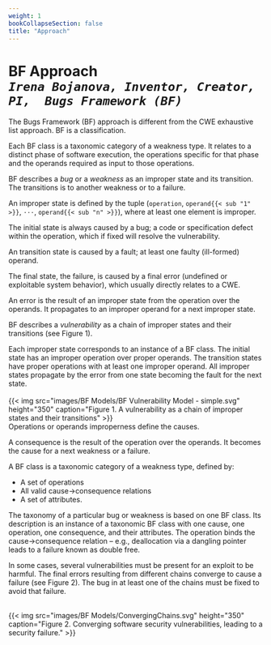 ```yaml
---
weight: 1
bookCollapseSection: false
title: "Approach"
---
```

# BF Approach <br/>_`Irena Bojanova, Inventor, Creator, PI,  Bugs Framework (BF)`_

The Bugs Framework (BF) approach is different from the CWE exhaustive list approach. BF is a classification. 

Each BF class is a taxonomic category of a weakness type. It relates to a distinct phase of software execution, the operations specific for that phase and the operands required as input to those operations.

BF describes a _bug_ or a _weakness_ as an improper state and its transition. The transitions is to another weakness or to a failure. 

An improper state is defined by the tuple (`operation`, `operand{{< sub "1" >}}`, `···`, `operand{{< sub "n" >}}`), where at least one element is improper. 

The initial state is always caused by a bug; a code or specification defect within the operation, which if fixed will resolve the vulnerability. 

An transition state is caused by a fault; at least one faulty (ill-formed) operand.  

The final state, the failure, is caused by a final error (undefined or exploitable system behavior), which usually directly relates to a CWE. 

An error is the result of an improper state from the operation over the operands. It propagates to an improper operand for a next improper state.

BF describes a _vulnerability_ as a chain of improper states and their transitions (see Figure 1). 

Each improper state corresponds to an instance of a BF class. The initial state has an improper operation over proper operands. The transition states have proper operations with at least one improper operand. All improper states propagate by the error from one state becoming the fault for the next state.
<br/><br/>
{{< img src="images/BF Models/BF Vulnerability Model - simple.svg" height="350" caption="Figure 1. A vulnerability as a chain of improper states and their transitions" >}}
<br/>
Operations or operands improperness define the causes. 

A consequence is the result of the operation over the operands. It becomes the cause for a next weakness or a failure.

A BF class is a taxonomic category of a weakness type, defined by:

*   A set of operations
*   All valid cause→consequence relations
*   A set of attributes.

The taxonomy of a particular bug or weakness is based on one BF class. Its description is an instance of a taxonomic BF class with one cause, one operation, one consequence, and their attributes. The operation binds the cause→consequence relation – e.g., deallocation via a dangling pointer leads to a failure known as double free.

In some cases, several vulnerabilities must be present for an exploit to be harmful. The final errors resulting from different chains converge to cause a failure (see  Figure 2). The bug in at least one of the chains must be fixed to avoid that failure.  

<br/>
 {{< img src="images/BF Models/ConvergingChains.svg" height="350" caption="Figure 2. Converging software security vulnerabilities, leading to a security failure." >}}
<br/>
